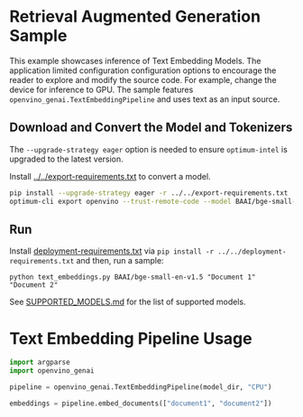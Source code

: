 # Retrieval Augmented Generation Sample

This example showcases inference of Text Embedding Models. The application limited configuration configuration options to encourage the reader to explore and modify the source code. For example, change the device for inference to GPU. The sample features `openvino_genai.TextEmbeddingPipeline` and uses text as an input source.

## Download and Convert the Model and Tokenizers

The `--upgrade-strategy eager` option is needed to ensure `optimum-intel` is upgraded to the latest version.

Install [../../export-requirements.txt](../../export-requirements.txt) to convert a model.

```sh
pip install --upgrade-strategy eager -r ../../export-requirements.txt
optimum-cli export openvino --trust-remote-code --model BAAI/bge-small-en-v1.5 BAAI/bge-small-en-v1.5
```

## Run

Install [deployment-requirements.txt](../../deployment-requirements.txt) via `pip install -r ../../deployment-requirements.txt` and then, run a sample:

`python text_embeddings.py BAAI/bge-small-en-v1.5 "Document 1" "Document 2"`

See [SUPPORTED_MODELS.md](../../../SUPPORTED_MODELS.md#text-embeddings-models) for the list of supported models.

# Text Embedding Pipeline Usage

```python
import argparse
import openvino_genai

pipeline = openvino_genai.TextEmbeddingPipeline(model_dir, "CPU")

embeddings = pipeline.embed_documents(["document1", "document2"])
```
